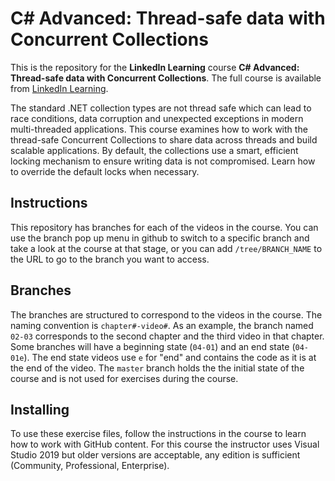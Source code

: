 # C# Advanced: Thread-safe data with Concurrent Collections
This is the repository for the **LinkedIn Learning** course **C# Advanced:  Thread-safe data with Concurrent Collections**. The full course is available from [LinkedIn Learning](LICOURSEURL).


The standard .NET collection types are not thread safe which can lead to race conditions, data corruption and unexpected exceptions in modern multi-threaded applications. This course examines how to work with the thread-safe Concurrent Collections to share data across threads and build scalable applications. By default, the collections use a smart, efficient locking mechanism to ensure writing data is not compromised. Learn how to override the default locks when necessary.

## Instructions
This repository has branches for each of the videos in the course. You can use the branch pop up menu in github to switch to a specific branch and take a look at the course at that stage, or you can add `/tree/BRANCH_NAME` to the URL to go to the branch you want to access.

## Branches
The branches are structured to correspond to the videos in the course. The naming convention is `chapter#-video#`. As an example, the branch named `02-03` corresponds to the second chapter and the third video in that chapter.
Some branches will have a beginning state (`04-01`) and an end state (`04-01e`). The end state videos use `e` for "end" and contains the code as it is at the end of the video. The `master` branch holds the the initial state of the course and is not used for exercises during the course.

## Installing
To use these exercise files, follow the instructions in the course to learn how to work with GitHub content.
For this course the instructor uses Visual Studio 2019 but older versions are acceptable, any edition is sufficient (Community, Professional, Enterprise). 
